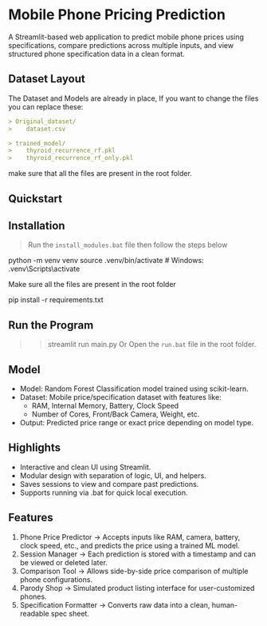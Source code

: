 # Mobile Phone Pricing Prediction

A Streamlit-based web application to predict mobile phone prices using specifications, compare predictions across multiple inputs, and view structured phone specification data in a clean format.

## Dataset Layout

The Dataset and Models are already in place, If you want to change the files you can replace these:

``` markdown
> Original_dataset/
>    dataset.csv

> trained_model/
>    thyroid_recurrence_rf.pkl
>    thyroid_recurrence_rf_only.pkl
```

make sure that all the files are present in the root folder.

## Quickstart



## Installation

> Run the `install_modules.bat` file 
then follow the steps below

python -m venv venv
source .venv/bin/activate   # Windows: .venv\Scripts\activate

Make sure all the files are present in the root folder

pip install -r requirements.txt

## Run the Program
>> streamlit run main.py
Or
> Open the `run.bat` file in the root folder.

## Model

- Model: Random Forest Classification model trained using scikit-learn.
- Dataset: Mobile price/specification dataset with features like:
   - RAM, Internal Memory, Battery, Clock Speed
   - Number of Cores, Front/Back Camera, Weight, etc.
- Output: Predicted price range or exact price depending on model type.

## Highlights

- Interactive and clean UI using Streamlit.
- Modular design with separation of logic, UI, and helpers.
- Saves sessions to view and compare past predictions.
- Supports running via .bat for quick local execution.

## Features

1. Phone Price Predictor → Accepts inputs like RAM, camera, battery, clock speed, etc., and predicts the price using a trained ML model.
2. Session Manager → Each prediction is stored with a timestamp and can be viewed or deleted later.
3. Comparison Tool → Allows side-by-side price comparison of multiple phone configurations.
4. Parody Shop → Simulated product listing interface for user-customized phones.
5. Specification Formatter → Converts raw data into a clean, human-readable spec sheet.
